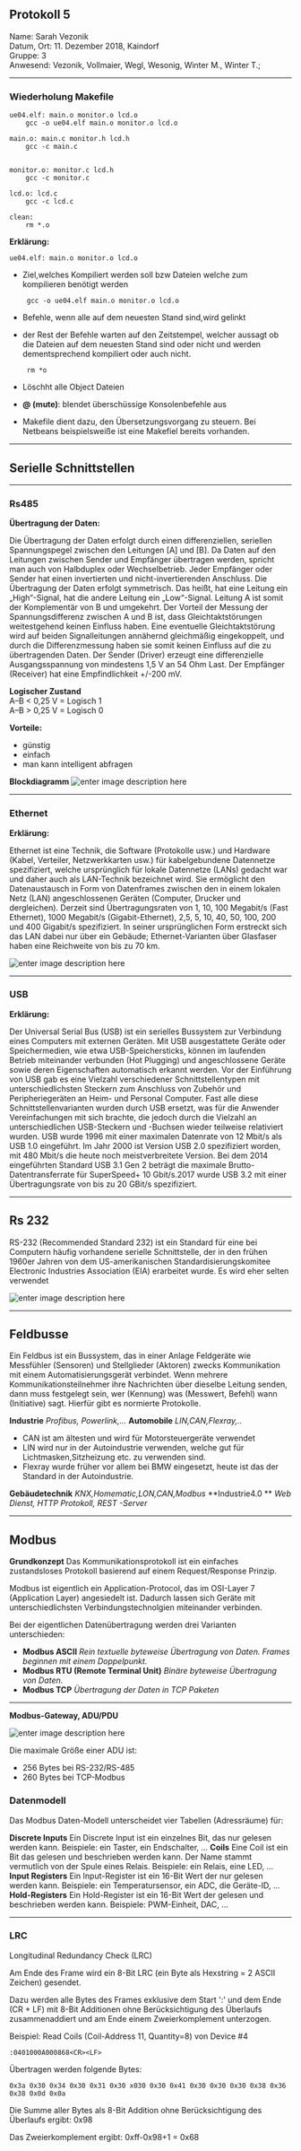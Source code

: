 ## Protokoll 5

Name: Sarah Vezonik  
Datum, Ort: 11. Dezember 2018, Kaindorf  
Gruppe: 3  
Anwesend: Vezonik, Vollmaier, Wegl, Wesonig, Winter M., Winter T.;  


----------
### Wiederholung Makefile

    ue04.elf: main.o monitor.o lcd.o
        gcc -o ue04.elf main.o monitor.o lcd.o  

	main.o: main.c monitor.h lcd.h
        gcc -c main.c
        
        
	monitor.o: monitor.c lcd.h
        gcc -c monitor.c
        
	lcd.o: lcd.c
        gcc -c lcd.c
        
	clean: 
        rm *.o

**Erklärung:**

	ue04.elf: main.o monitor.o lcd.o 
	
 - Ziel,welches Kompiliert werden soll bzw Dateien welche zum kompilieren benötigt werden  

		gcc -o ue04.elf main.o monitor.o lcd.o 

 - Befehle, wenn alle auf dem neuesten Stand sind,wird gelinkt  
 - der Rest der Befehle warten auf den Zeitstempel, welcher aussagt ob die Dateien auf dem neuesten Stand sind oder nicht und werden dementsprechend kompiliert oder auch nicht.


		rm *o 
- Löschht alle Object Dateien  

- **@ (mute)**:  blendet überschüssige Konsolenbefehle aus 

- Makefile dient dazu, den Übersetzungsvorgang zu steuern. Bei Netbeans beispielsweiße ist eine Makefiel bereits vorhanden. 


----------
## Serielle Schnittstellen


----------


### Rs485
**Übertragung der Daten:**

Die Übertragung der Daten erfolgt durch einen differenziellen, seriellen Spannungspegel zwischen den Leitungen [A] und [B]. Da Daten auf den Leitungen zwischen Sender und Empfänger übertragen werden, spricht man auch von Halbduplex oder Wechselbetrieb. Jeder Empfänger oder Sender hat einen invertierten und nicht-invertierenden Anschluss. Die Übertragung der Daten erfolgt symmetrisch. Das heißt, hat eine Leitung ein „High“-Signal, hat die andere Leitung ein „Low“-Signal. Leitung A ist somit der Komplementär von B und umgekehrt. Der Vorteil der Messung der Spannungsdifferenz zwischen A und B ist, dass Gleichtaktstörungen weitestgehend keinen Einfluss haben. Eine eventuelle Gleichtaktstörung wird auf beiden Signalleitungen annähernd gleichmäßig eingekoppelt, und durch die Differenzmessung haben sie somit keinen Einfluss auf die zu übertragenden Daten. Der Sender (Driver) erzeugt eine differenzielle Ausgangsspannung von mindestens 1,5 V an 54 Ohm Last. Der Empfänger (Receiver) hat eine Empfindlichkeit +/-200 mV.
 
 **Logischer Zustand**  
 A–B < 0,25 V = Logisch 1  
A–B > 0,25 V = Logisch 0  

**Vorteile:**

 - günstig
 - einfach
 - man kann intelligent abfragen 

**Blockdiagramm**
![enter image description here](https://raw.githubusercontent.com/HTLMechatronics/m15-la1-sx/vezsam15/Unbenannt.png)


----------


### Ethernet 
**Erklärung:**

Ethernet ist eine Technik, die Software (Protokolle usw.) und Hardware (Kabel, Verteiler, Netzwerkkarten usw.) für kabelgebundene Datennetze spezifiziert, welche ursprünglich für lokale Datennetze (LANs) gedacht war und daher auch als LAN-Technik bezeichnet wird. Sie ermöglicht den Datenaustausch in Form von Datenframes zwischen den in einem lokalen Netz (LAN) angeschlossenen Geräten (Computer, Drucker und dergleichen). Derzeit sind Übertragungsraten von 1, 10, 100 Megabit/s (Fast Ethernet), 1000 Megabit/s (Gigabit-Ethernet), 2,5, 5, 10, 40, 50, 100, 200 und 400 Gigabit/s spezifiziert. In seiner ursprünglichen Form erstreckt sich das LAN dabei nur über ein Gebäude; Ethernet-Varianten über Glasfaser haben eine Reichweite von bis zu 70 km. 


![enter image description here](https://raw.githubusercontent.com/HTLMechatronics/m15-la1-sx/vezsam15/Unbenannt4.png)


----------


### USB 
**Erklärung:**

Der Universal Serial Bus (USB)  ist ein serielles Bussystem zur Verbindung eines Computers mit externen Geräten. Mit USB ausgestattete Geräte oder Speichermedien, wie etwa USB-Speichersticks, können im laufenden Betrieb miteinander verbunden (Hot Plugging) und angeschlossene Geräte sowie deren Eigenschaften automatisch erkannt werden. Vor der Einführung von USB gab es eine Vielzahl verschiedener Schnittstellentypen mit unterschiedlichsten Steckern zum Anschluss von Zubehör und Peripheriegeräten an Heim- und Personal Computer. Fast alle diese Schnittstellenvarianten wurden durch USB ersetzt, was für die Anwender Vereinfachungen mit sich brachte, die jedoch durch die Vielzahl an unterschiedlichen USB-Steckern und -Buchsen wieder teilweise relativiert wurden. USB wurde 1996 mit einer maximalen Datenrate von 12 Mbit/s als USB 1.0 eingeführt. Im Jahr 2000 ist Version USB 2.0 spezifiziert worden, mit 480 Mbit/s die heute noch meistverbreitete Version. Bei dem 2014 eingeführten Standard USB 3.1 Gen 2 beträgt die maximale Brutto-Datentransferrate für SuperSpeed+ 10 Gbit/s.2017 wurde USB 3.2 mit einer Übertragungsrate von bis zu 20 GBit/s spezifiziert.


----------


## Rs 232

RS-232 (Recommended Standard 232) ist ein Standard für eine bei Computern häufig vorhandene serielle Schnittstelle, der in den frühen 1960er Jahren von dem US-amerikanischen Standardisierungskomitee Electronic Industries Association (EIA) erarbeitet wurde. Es wird eher selten verwendet 

![enter image description here](https://raw.githubusercontent.com/HTLMechatronics/m15-la1-sx/vezsam15/Unbenannt3.png)


----------


## Feldbusse

Ein Feldbus ist ein Bussystem, das in einer Anlage Feldgeräte wie Messfühler (Sensoren) und Stellglieder (Aktoren) zwecks Kommunikation mit einem Automatisierungsgerät verbindet. Wenn mehrere Kommunikationsteilnehmer ihre Nachrichten über dieselbe Leitung senden, dann muss festgelegt sein, wer (Kennung) was (Messwert, Befehl) wann (Initiative) sagt. Hierfür gibt es normierte Protokolle. 

**Industrie**
*Profibus, Powerlink,...*
**Automobile**
*LIN,CAN,Flexray,..*

 - CAN ist am ältesten und wird für Motorsteuergeräte verwendet
 - LIN wird nur in der Autoindustrie verwenden, welche gut für
   Lichtmasken,Sitzheizung etc. zu verwenden sind.
 - Flexray wurde früher vor allem bei BMW eingesetzt, heute ist das der
   Standard in der Autoindustrie.

**Gebäudetechnik**
*KNX,Homematic,LON,CAN,Modbus*
**Industrie4.0 **
*Web Dienst, HTTP  Protokoll, REST -Server*


----------


## Modbus 

**Grundkonzept**
 Das Kommunikationsprotokoll ist ein einfaches zustandsloses Protokoll basierend auf einem Request/Response Prinzip.

Modbus ist eigentlich ein Application-Protocol, das im OSI-Layer 7 (Application Layer) angesiedelt ist. Dadurch lassen sich Geräte mit unterschiedlichsten Verbindungstechnolgien miteinander verbinden.

 Bei der eigentlichen Datenübertragung werden drei Varianten unterschieden:

 - **Modbus ASCII**
    *Rein textuelle byteweise Übertragung von Daten. Frames beginnen mit einem Doppelpunkt.*   
 - **Modbus RTU (Remote Terminal Unit)**
    *Binäre byteweise Übertragung von Daten.*
 - **Modbus TCP**
    *Übertragung der Daten in TCP Paketen*

----------

**Modbus-Gateway, ADU/PDU**

![enter image description here](https://www.sma.de/fileadmin/content/global/Partner/Images/partner/sma_developer/modbus-request-response-tcp-ip.png)

 Die maximale Größe einer ADU ist:

 - 256 Bytes bei RS-232/RS-485
 - 260 Bytes bei TCP-Modbus
### Datenmodell
 Das Modbus Daten-Modell unterscheidet vier Tabellen (Adressräume) für:

 **Discrete Inputs**
    Ein Discrete Input ist ein einzelnes Bit, das nur gelesen werden kann.
    Beispiele: ein Taster, ein Endschalter, ...
    **Coils**
    Eine Coil ist ein Bit das gelesen und beschrieben werden kann.
    Der Name stammt vermutlich von der Spule eines Relais.
    Beispiele: ein Relais, eine LED, ...
    **Input Registers**
    Ein Input-Register ist ein 16-Bit Wert der nur gelesen werden kann.
    Beispiele: ein Temperatursensor, ein ADC, die Geräte-ID, ...
    **Hold-Registers**
    Ein Hold-Register ist ein 16-Bit Wert der gelesen und beschrieben werden kann.
    Beispiele: PWM-Einheit, DAC, ...

----------

### LRC

Longitudinal Redundancy Check (LRC)

Am Ende des Frame wird ein 8-Bit LRC (ein Byte als Hexstring = 2 ASCII Zeichen) gesendet.

Dazu werden alle Bytes des Frames exklusive dem Start ':' und dem Ende (CR + LF) mit 8-Bit Additionen ohne Berücksichtigung des Überlaufs zusammenaddiert und am Ende einem Zweierkomplement unterzogen.

Beispiel: Read Coils (Coil-Address 11, Quantity=8) von Device #4


    :0401000A000868<CR><LF>

Übertragen werden folgende Bytes:

    0x3a 0x30 0x34 0x30 0x31 0x30 x030 0x30 0x41 0x30 0x30 0x30 0x38 0x36 0x38 0x0d 0x0a

Die Summe aller Bytes als 8-Bit Addition ohne  Berücksichtigung des Überlaufs ergibt: 0x98

Das Zweierkomplement ergibt: 0xff-0x98+1 = 0x68



